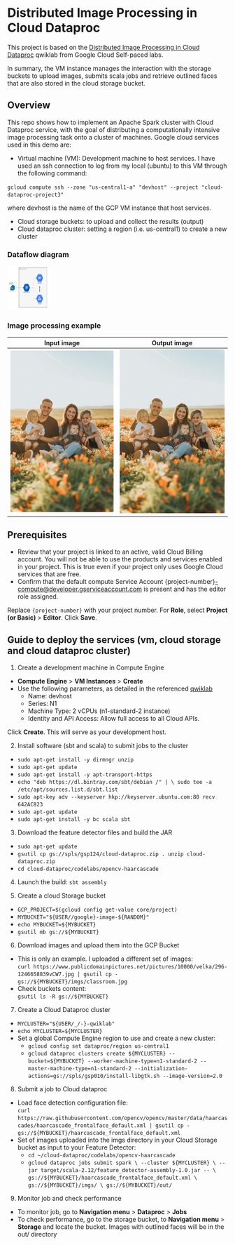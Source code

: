 # Distributed Image Processing in Cloud Dataproc
This project is based on the [Distributed Image Processing in Cloud Dataproc](https://www.qwiklabs.com/focuses/5834?catalog_rank=%7B%22rank%22%3A8%2C%22num_filters%22%3A0%2C%22has_search%22%3Atrue%7D&parent=catalog&search_id=9364283) qwiklab from Google Cloud Self-paced labs.

In summary, the VM instance manages the interaction with the storage buckets to upload images, submits scala jobs and retrieve outlined faces that are also stored in the cloud storage bucket.


## Overview
This repo shows how to implement an Apache Spark cluster with Cloud Dataproc service, with the goal of distributing a computationally intensive image processing task onto a cluster of machines. Google cloud services used in this demo are:

- Virtual machine (VM): Development machine to host services. I have used an ssh connection to log from my local (ubuntu) to this VM through the following command:

`gcloud compute ssh --zone "us-central1-a" "devhost" --project "cloud-dataproc-project3"`

 where devhost is the name of the GCP VM instance that host services.

- Cloud storage buckets: to upload and collect the results (output)
- Cloud dataproc cluster: setting a region (i.e. us-central1) to create a new cluster


### Dataflow diagram
<!--- [](img_files/GCP_dataproc.png) --->
<img src=img_files/GCP_dataproc.png width="100" height="100">

### Image processing example
Input image             |  Output image
:-------------------------:|:-------------------------:
![](img_files/family_photo.jpeg)  |  ![](img_files/out_family_photo.jpeg)


## Prerequisites

- Review that your project is linked to an active, valid Cloud Billing account. You will not be able to use the products and services enabled in your project. This is true even if your project only uses Google Cloud services that are free.
- Confirm that the default compute Service Account {project-number}-compute@developer.gserviceaccount.com is present and has the editor role assigned.

Replace `{project-number}` with your project number.
For **Role**, select **Project (or Basic)** > **Editor**. Click **Save**.

## Guide to deploy the services (vm, cloud storage and cloud dataproc cluster)

1. Create a development machine in Compute Engine  
  - **Compute Engine** > **VM Instances** > **Create**  
  - Use the following parameters, as detailed in the referenced [qwiklab](https://www.qwiklabs.com/focuses/5834?catalog_rank=%7B%22rank%22%3A8%2C%22num_filters%22%3A0%2C%22has_search%22%3Atrue%7D&parent=catalog&search_id=9364283)    
      * Name: devhost  
      * Series: N1  
      * Machine Type: 2 vCPUs (n1-standard-2 instance)  
      * Identity and API Access: Allow full access to all Cloud APIs.  

Click **Create**. This will serve as your development host.  

2. Install software (sbt and scala) to submit jobs to the cluster  
  - `sudo apt-get install -y dirmngr unzip`  
  - `sudo apt-get update`  
  - `sudo apt-get install -y apt-transport-https`  
  - `echo "deb https://dl.bintray.com/sbt/debian /" | \
       sudo tee -a /etc/apt/sources.list.d/sbt.list`  
  - `sudo apt-key adv --keyserver hkp://keyserver.ubuntu.com:80 recv 642AC823`  
  - `sudo apt-get update`  
  - `sudo apt-get install -y bc scala sbt`  

3. Download the feature detector files and build the JAR
  - `sudo apt-get update`
  - `gsutil cp gs://spls/gsp124/cloud-dataproc.zip .
     unzip cloud-dataproc.zip`
  - `cd cloud-dataproc/codelabs/opencv-haarcascade`

4. Launch the build: `sbt assembly`

5. Create a cloud Storage bucket
  - `GCP_PROJECT=$(gcloud config get-value core/project)`
  - `MYBUCKET="${USER//google}-image-${RANDOM}"`
  - `echo MYBUCKET=${MYBUCKET}`
  - `gsutil mb gs://${MYBUCKET}`

6. Download images and upload them into the GCP Bucket
  - This is only an example. I uploaded a different set of images:  
    `curl https://www.publicdomainpictures.net/pictures/10000/velka/296-1246658839vCW7.jpg | gsutil cp - gs://${MYBUCKET}/imgs/classroom.jpg`
  - Check buckets content:  
    `gsutil ls -R gs://${MYBUCKET}`

7. Create a Cloud Dataproc cluster
  - `MYCLUSTER="${USER/_/-}-qwiklab"`
  - `echo MYCLUSTER=${MYCLUSTER}`
  - Set a global Compute Engine region to use and create a new cluster:  
    * `gcloud config set dataproc/region us-central1`
    * `gcloud dataproc clusters create ${MYCLUSTER} --bucket=${MYBUCKET} --worker-machine-type=n1-standard-2 --master-machine-type=n1-standard-2 --initialization-actions=gs://spls/gsp010/install-libgtk.sh --image-version=2.0`  

8. Submit a job to Cloud dataproc  
  - Load face detection configuration file:  
  `curl https://raw.githubusercontent.com/opencv/opencv/master/data/haarcascades/haarcascade_frontalface_default.xml | gsutil cp - gs://${MYBUCKET}/haarcascade_frontalface_default.xml`
  - Set of images uploaded into the imgs directory in your Cloud Storage bucket as input to your Feature Detector:  
    * `cd ~/cloud-dataproc/codelabs/opencv-haarcascade`
    * `gcloud dataproc jobs submit spark \
    --cluster ${MYCLUSTER} \
    --jar target/scala-2.12/feature_detector-assembly-1.0.jar -- \
    gs://${MYBUCKET}/haarcascade_frontalface_default.xml \
    gs://${MYBUCKET}/imgs/ \
    gs://${MYBUCKET}/out/`

9. Monitor job and check performance
  - To monitor job, go to **Navigation menu** > **Dataproc** > **Jobs**  
  - To check performance, go to the storage bucket, to **Navigation menu** > **Storage** and locate the bucket. Images with outlined faces will be in the out/ directory

